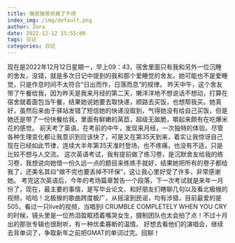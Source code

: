 ```yaml
---
title: 猴哥猴哥你真了不得
index_img: /img/default.png
author: Zora
date: 2022-12-12 15:55:00
tags: 日记
categories: 日记
---
```



现在是2022年12月12日星期一，早上09：43，宿舍里面只有我和另外一位沉睡的舍友，没错，就是多次日记中提到的我和那个爱睡觉的舍友。她可能也不是爱睡觉，只是作息时间不太符合“日出而作，日落而息”的规律。
昨天中午，这个舍友带了午餐给我，因为昨天是我来月经的第二天，懒洋洋地不想说话不想动，打算在宿舍就着面包当午餐，结果她说她要去取快递，顺路去买饭，也想帮我买。她真好，虽然后来由于驿站发错了短信她的快递没取到，气得她没有给自己买饭，但是她还是带了一份快餐给我，里面有鲜嫩的莴苣，超级无敌脆，嚼起来颇有在吃爆米花的感觉。
前天考了英语，在考前的中午，发现来月经，一次独特的体验。尽管各种生理变化都让我意识到应该快了，可是又在第35天到来，着实让我惊讶自己现在已经如此节律，连续大半年第35天准时登场，也不疼痛，也没有不适，只是比较不想与人交流。
这次英语考试，我有提前做了练习卷，是沉默舍友给我的练习卷，我想说向她借一份久远一点的题目来练练手就好，结果她把所有的卷子都给我了，还美名其曰“做不完也要丢掉不环保”，这让我心里好受了许多，非常感谢她。
考完这次英语后，今年的考场篇章暂告一个段落，下一次考试就是来年一月份了，现在，最主要的事情，是写毕业论文、和好朋友们瞎聊几句以及看北极猴的视频，哈哈！北极猴的歌曲跨度极广，从摇滚到民谣，均有涉猎，目前最爱的是505，看过一只live的视频，当唱到I CRUMBLE COMPLETELY WHEN YOU CRY的时候，镜头里是一位热泪盈眶捂着嘴哭女生，摄制团队也太会拍了点！不过十月出的那张专辑也很耐听，有一种优柔寡断的温情。
好想去看他们的演唱会，继续去背单词了，争取新年之前把GMAT的单词过完。回聊！

